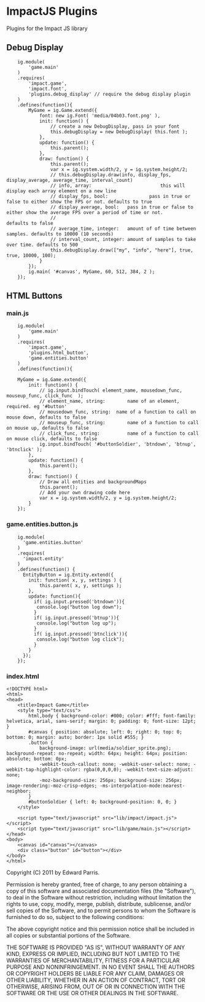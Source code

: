 # ImpactJS Plugins

Plugins for the Impact JS library

## Debug Display
		ig.module( 
			'game.main' 
		)
		.requires(
			'impact.game',
			'impact.font',
			'plugins.debug_display' // require the debug display plugin
		)
		.defines(function(){
			MyGame = ig.Game.extend({
				font: new ig.Font( 'media/04b03.font.png' ),
				init: function() {
					// create a new DebugDisplay, pass in your font
					this.debugDisplay = new DebugDisplay( this.font );
				},
				update: function() {
					this.parent();
				},
				draw: function() {
					this.parent();
					var x = ig.system.width/2, y = ig.system.height/2;
					// this.debugDisplay.draw(info, display_fps, display_average, average_time, interval_count)
					// info, array:							this will display each array element on a new line
					// display_fps, bool:				pass in true or false to either show the FPS or not. defaults to true
					// display_average, bool: 	pass in true or false to either show the average FPS over a period of time or not. 
					//													defaults to false
					// average_time, integer: 	amount of of time between samples. defaults to 10000 (10 seconds)
					// interval_count, integer:	amount of samples to take over time. defaults to 500
					this.debugDisplay.draw(["my", "info", "here"], true, true, 10000, 100);
				}
			});
			ig.main( '#canvas', MyGame, 60, 512, 384, 2 );
		});
		
## HTML Buttons
### main.js
		ig.module( 
			'game.main' 
		)
		.requires(
			'impact.game',
			'plugins.html_button',
			'game.entities.button'
		)
		.defines(function(){

		MyGame = ig.Game.extend({
			init: function() {
				// ig.input.bindTouch( element_name, mousedown_func, mouseup_func, click_func  );
				// element_name, string:		name of an element, required. eg '#button'
				// mousedown_func, string:	name of a function to call on mouse down, defaults to false
				// mouseup_func, string:		name of a function to call on mouse up, defaults to false
				// click_func, string:			name of a function to call on mouse click, defaults to false
				ig.input.bindTouch( '#buttonSoldier', 'btndown', 'btnup', 'btnclick' );
			},
			update: function() {
				this.parent();
			},
			draw: function() {
				// Draw all entities and backgroundMaps
				this.parent();
				// Add your own drawing code here
				var x = ig.system.width/2, y = ig.system.height/2;
			}
		});

### game.entities.button.js
		ig.module(
		  'game.entities.button'
		)
		.requires(
		  'impact.entity'
		)
		.defines(function() {
		  EntityButton = ig.Entity.extend({  	
		  	init: function( x, y, settings ) {
		        this.parent( x, y, settings );
		    },
		    update: function(){
		      if( ig.input.pressed('btndown')){
		       console.log("button log down"); 
		      }
		      if( ig.input.pressed('btnup')){
		       console.log("button log up"); 
		      }
		      if( ig.input.pressed('btnclick')){
		       console.log("button log click"); 
		      }
		    }
		  });
		});
		
### index.html
	<!DOCTYPE html>
	<html>
	<head>
		<title>Impact Game</title>
		<style type="text/css">
			html,body {	background-color: #000; color: #fff; font-family: helvetica, arial, sans-serif; margin: 0; padding: 0; font-size: 12pt; }
			#canvas { position: absolute; left: 0; right: 0; top: 0; bottom: 0; margin: auto; border: 1px solid #555; }
			.button {
				background-image: url(media/soldier_sprite.png); background-repeat: no-repeat; width: 64px; height: 64px; position: absolute; bottom: 0px;
				-webkit-touch-callout: none; -webkit-user-select: none; -webkit-tap-highlight-color: rgba(0,0,0,0); -webkit-text-size-adjust: none;
				-moz-background-size: 256px; background-size: 256px; image-rendering:-moz-crisp-edges; -ms-interpolation-mode:nearest-neighbor;
			}
			#buttonSoldier { left: 0; background-position: 0, 0; }
		</style>

		<script type="text/javascript" src="lib/impact/impact.js"></script>
		<script type="text/javascript" src="lib/game/main.js"></script>
	</head>
	<body>
		<canvas id="canvas"></canvas>
		<div class="button" id="button"></div>
	</body>
	</html>
	
Copyright (C) 2011 by Edward Parris.

Permission is hereby granted, free of charge, to any person obtaining a copy
of this software and associated documentation files (the "Software"), to deal
in the Software without restriction, including without limitation the rights
to use, copy, modify, merge, publish, distribute, sublicense, and/or sell
copies of the Software, and to permit persons to whom the Software is
furnished to do so, subject to the following conditions:

The above copyright notice and this permission notice shall be included in
all copies or substantial portions of the Software.

THE SOFTWARE IS PROVIDED "AS IS", WITHOUT WARRANTY OF ANY KIND, EXPRESS OR
IMPLIED, INCLUDING BUT NOT LIMITED TO THE WARRANTIES OF MERCHANTABILITY,
FITNESS FOR A PARTICULAR PURPOSE AND NONINFRINGEMENT. IN NO EVENT SHALL THE
AUTHORS OR COPYRIGHT HOLDERS BE LIABLE FOR ANY CLAIM, DAMAGES OR OTHER
LIABILITY, WHETHER IN AN ACTION OF CONTRACT, TORT OR OTHERWISE, ARISING FROM,
OUT OF OR IN CONNECTION WITH THE SOFTWARE OR THE USE OR OTHER DEALINGS IN
THE SOFTWARE.
